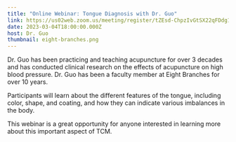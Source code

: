 ```yaml
---
title: "Online Webinar: Tongue Diagnosis with Dr. Guo"
link: https://us02web.zoom.us/meeting/register/tZEsd-ChpzIvGtSX22qFDdg1dkcQGv0zDW7o
date: 2023-03-04T18:00:00.000Z
host: Dr. Guo
thumbnail: eight-branches.png
---
```

Dr. Guo has been practicing and teaching acupuncture for over 3 decades and has conducted clinical research on the effects of acupuncture on high blood pressure. Dr. Guo has been a faculty member at Eight Branches for over 10 years. 

Participants will learn about the different features of the tongue, including color, shape, and coating, and how they can indicate various imbalances in the body.

This webinar is a great opportunity for anyone interested in learning more about this important aspect of TCM.